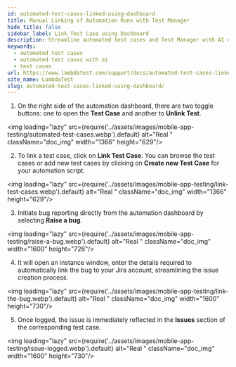 ```yaml
---
id: automated-test-cases-linked-using-dashboard
title: Manual Linking of Automation Runs with Test Manager
hide_title: false
sidebar_label: Link Test Case using Dashboard
description: Streamline automated test cases and Test Manager with AI on LambdaTest, enhancing software testing efficiency and workflows.
keywords:
  - automated test cases
  - automated test cases with ai 
  - test cases
url: https://www.lambdatest.com/support/docs/automated-test-cases-linked-using-dashboard/
site_name: LambdaTest
slug: automated-test-cases-linked-using-dashboard/
---
```


<script type="application/ld+json"
      dangerouslySetInnerHTML={{ __html: JSON.stringify({
       "@context": "https://schema.org",
        "@type": "BreadcrumbList",
        "itemListElement": [{
          "@type": "ListItem",
          "position": 1,
          "name": "LambdaTest",
          "item": "https://www.lambdatest.com"
        },{
          "@type": "ListItem",
          "position": 2,
          "name": "Support",
          "item": "https://www.lambdatest.com/support/docs/"
        },{
          "@type": "ListItem",
          "position": 3,
          "name": "Automated Test Cases with AI",
          "item": "https://www.lambdatest.com/support/docs/automated-test-cases-linked-using-dashboard/"
        }]
      })
    }}>
</script>

1. On the right side of the automation dashboard, there are two toggle buttons: one to open the **Test Case** and another to **Unlink Test**.

<img loading="lazy" src={require('../assets/images/mobile-app-testing/automated-test-cases.webp').default} alt="Real "  className="doc_img" width="1366" height="629"/>

2. To link a test case, click on **Link Test Case**. You can browse the test cases or add new test cases by clicking on **Create new Test Case** for your automation script. 

<img loading="lazy" src={require('../assets/images/mobile-app-testing/link-test-cases.webp').default} alt="Real "  className="doc_img" width="1366" height="629"/>

3. Initiate bug reporting directly from the automation dashboard by selecting **Raise a bug**.

<img loading="lazy" src={require('../assets/images/mobile-app-testing/raise-a-bug.webp').default} alt="Real "  className="doc_img" width="1600" height="726"/>

4. It will open an instance window, enter the details required to automatically link the bug to your Jira account, streamlining the issue creation process.

<img loading="lazy" src={require('../assets/images/mobile-app-testing/link-the-bug.webp').default} alt="Real "  className="doc_img" width="1600" height="730"/>

5. Once logged, the issue is immediately reflected in the **Issues** section of the corresponding test case.

<img loading="lazy" src={require('../assets/images/mobile-app-testing/issue-logged.webp').default} alt="Real "  className="doc_img" width="1600" height="730"/>